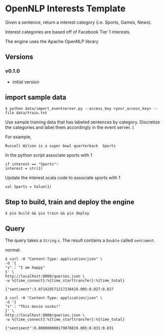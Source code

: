 # OpenNLP Interests Template

Given a sentence, return a interest category (i.e. Sports, Games, News). 

Interest categories are based off of Facebook Tier 1 interests. 

The engine uses the Apache OpenNLP library

## Versions

### v0.1.0

- initial version

## import sample data

```
$ python data/import_eventserver.py --access_key <your_access_key> --file data/train.txt
```

Use sample training data that has labeled sentences by category. Discretize the categories and label them accordingly in the event server. (

For example,
```
Russell Wilson is a super bowl quarterback	Sports	
```
In the python script associate sports with 1
```
if interest == "Sports":
interest = str(1)
```
Update the interest.scala code to associate sports with 1

```
val Sports = Value(1)
```
## Step to build, train and deploy the engine

```
$ pio build && pio train && pio deploy
```

## Query

The query takes a `String` `s`. The result contains a `Double` called `sentiment`. 

normal:

```
$ curl -H "Content-Type: application/json" \
-d '{
"s" : "I am happy"
}' \
http://localhost:8000/queries.json \
-w %{time_connect}:%{time_starttransfer}:%{time_total}

{"sentiment":3.0714285712172384}0.005:0.027:0.027
```

```
$ curl -H "Content-Type: application/json" \
-d '{
"s" : "This movie sucks!"
}' \
http://localhost:8000/queries.json \
-w %{time_connect}:%{time_starttransfer}:%{time_total}

{"sentiment":0.8000000001798788}0.005:0.031:0.031
```

